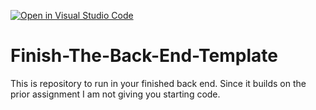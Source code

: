 [![Open in Visual Studio Code](https://classroom.github.com/assets/open-in-vscode-c66648af7eb3fe8bc4f294546bfd86ef473780cde1dea487d3c4ff354943c9ae.svg)](https://classroom.github.com/online_ide?assignment_repo_id=8992383&assignment_repo_type=AssignmentRepo)
# Finish-The-Back-End-Template

This is repository to run in your finished back end. Since it builds on the prior assignment I am not giving you starting code.
